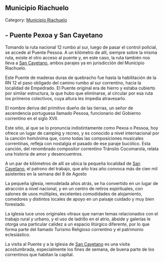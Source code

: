 ## Municipio Riachuelo

Category: [Municipio Riachuelo](http://descubrircorrientes.com.ar/2012/index.php/1714-geografia/9-geografia-politica/departamento-capital/division-politica-de-capital-municipios/municipio-riachuelo)

## **\- Puente Pexoa y San Cayetano**

Tomando la ruta nacional 12 rumbo al sur, luego de pasar el control policial, se accede al Puente Pessoa. A un kilómetro de allí, siempre sobre la misma ruta, existe el otro acceso al puente y, en este caso, la ruta también nos lleva a [San Cayetano](http://descubrircorrientes.com.ar/2012/index.php/1714-geografia/9-geografia-politica/departamento-capital/division-politica-de-capital-municipios/index.php?option=com_content&view=category&id=2099&Itemid=519), ambos parajes ya en jurisdicción del Municipio Riachuelo.

Este Puente de maderas duras de quebracho fue hasta la habilitación de la RN 12 el paso obligado del camino rumbo al sur correntino, hacia la localidad de Empedrado. El Puente original era de hierro y estaba cubierto por similar estructura, la que hubo que eliminarse, al circular por esa ruta los primeros colectivos, cuya altura les impedía atravesarlo.

El nombre deriva del primitivo dueño de las tierras, un señor de ascendencia portuguesa llamado Pessoa, funcionario del Gobierno correntino en el siglo XVII.

Este sitio, al que se lo pronuncia indistintamente como Pexoa o Pessoa, hoy ofrece un lugar de camping y recreo, y es conocido a nivel internacional por la canción homónima que, como todas las composiciones musicales correntinas, refleja con nostalgia el pasado de ese paraje bucólico. Esta canción, del renombrado compositor correntino Tránsito Cocomarola, relata una historia de amor y desencuentros.

A un par de kilómetros de allí se ubica la pequeña localidad de [San Cayetano](http://descubrircorrientes.com.ar/2012/index.php/1714-geografia/9-geografia-politica/departamento-capital/division-politica-de-capital-municipios/index.php?option=com_content&view=category&id=2099&Itemid=519), el patrono del trabajo, que año tras año convoca más de cien mil asistentes en la semana del 8 de Agosto

La pequeña iglesia, remodelada años atrás, se ha convertido en un lugar de atracción a nivel nacional, y en un centro de retiros espirituales, con salones de usos múltiples, excelentes comodidades de alojamiento, comedores y distintos locales de apoyo en un paisaje cuidado y muy bien forestado.

La iglesia luce unos originales vitraux que narran temas relacionados con el trabajo rural y urbano, y el uso de ladrillo en el atrio, ábside y galerías le otorga una particular calidez a un espacio litúrgico diferente, por lo que forma parte del llamado Turismo Religioso correntino y el patrimonio eclesiástico.

La visita al Puente y a la iglesia de [San Cayetano](http://descubrircorrientes.com.ar/2012/index.php/1714-geografia/9-geografia-politica/departamento-capital/division-politica-de-capital-municipios/index.php?option=com_content&view=category&id=2099&Itemid=519) es una visita acostumbrada, especialmente los fines de semana, de buena parte de los correntinos que habitan la capital.